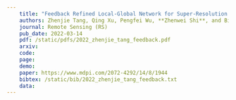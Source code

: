 ```yaml
---
    title: "Feedback Refined Local-Global Network for Super-Resolution of Hyperspectral Imagery"
    authors: Zhenjie Tang, Qing Xu, Pengfei Wu, **Zhenwei Shi**, and Bin Pan
    journal: Remote Sensing (RS)
    pub_date: 2022-03-14
    pdf: /static/pdfs/2022_zhenjie_tang_feedback.pdf
    arxiv: 
    code: 
    page: 
    demo: 
    paper: https://www.mdpi.com/2072-4292/14/8/1944
    bibtex: /static/bib/2022_zhenjie_tang_feedback.txt
    data:
---
```

    